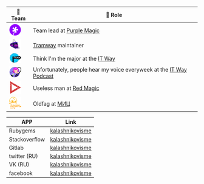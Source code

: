 👯 Team | 👷 Role
------|-----
![purple-magic](https://raw.githubusercontent.com/kalashnikovisme/kalashnikovisme/master/%D0%BF%D0%B5%D1%80%D0%BF%D0%BB%D0%BC%D1%8D%D0%B4%D0%B6%D0%B8%D0%BA1-min.png) | Team lead at [Purple Magic](https://github.com/Purple-Magic)
![tramway-ico](https://raw.githubusercontent.com/kalashnikovisme/kalashnikovisme/master/%D1%82%D1%80%D1%8D%D0%BC%D0%B2%D1%8D%D0%B9%D0%B1%D0%B5%D0%B7%D1%84%D0%BE%D0%BD%D0%B0-min.png) | [Tramway](https://github.com/purple-magic/tramway-core) maintainer
![it-way-ico](https://raw.githubusercontent.com/kalashnikovisme/kalashnikovisme/master/%D0%BB%D0%BE%D0%B3%D0%BE%D1%82%D0%B8%D0%BF.png) | Think I'm the major at the [IT Way](https://it-way.pro)
![it-way-podcast](https://raw.githubusercontent.com/kalashnikovisme/kalashnikovisme/master/logo.png) | Unfortunately, people hear my voice everyweek at the [IT Way Podcast](https://redcircle.com/shows/5a51ca0b-c930-480a-85f4-94a5f2190530/)
![red-magic-ico](https://raw.githubusercontent.com/kalashnikovisme/kalashnikovisme/master/red_madzhig_EBRIMA_BELYJ-min.png) | Useless man at [Red Magic](https://vk.com/redmagicprod)
![ulmic ico](https://raw.githubusercontent.com/kalashnikovisme/kalashnikovisme/master/logo_png.png) | Oldfag at [МИЦ](http://ulmic.ru)

APP | Link
----|-----
Rubygems | [kalashnikovisme](https://rubygems.org/profiles/kalashnikovisme)
Stackoverflow | [kalashnikovisme](https://stackoverflow.com/users/2152439/pavel-kalashnikov)
Gitlab | [kalashnikovisme](https://gitlab.com/kalashnikovisme)
twitter (RU) | [kalashnikovisme](https://twitter.com/kalashnikovisme)
VK (RU) | [kalashnikovisme](https://vk.com/kalashnikovisme)
facebook | [kalashnikovisme](https://fb.com/kalashnikovisme)
